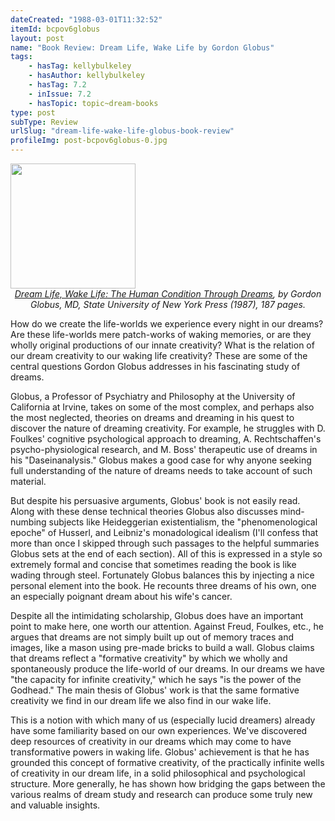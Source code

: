 ```yaml
---
dateCreated: "1988-03-01T11:32:52"
itemId: bcpov6globus
layout: post
name: "Book Review: Dream Life, Wake Life by Gordon Globus"
tags:
    - hasTag: kellybulkeley
    - hasAuthor: kellybulkeley
    - hasTag: 7.2
    - inIssue: 7.2
    - hasTopic: topic~dream-books
type: post
subType: Review
urlSlug: "dream-life-wake-life-globus-book-review"
profileImg: post-bcpov6globus-0.jpg
---
```


<img src="../images/post-bcpov6globus-0.jpg" width="200px" height="auto"/>
<!--nopreview--><div class="caption" style="text-align: center;"><i><a href="https://www.goodreads.com/book/show/10853175-dream-life-wake-life">Dream Life, Wake Life: The Human Condition Through Dreams</a>, by Gordon Globus, MD, State University of New York Press (1987), 187 pages.</i></div><!--/nopreview-->

How do we create the life-worlds we experience every night in our dreams? Are these life-worlds mere patch-works of waking memories, or are they wholly original productions of our innate creativity? What is the relation of our dream creativity to our waking life creativity? These are some of the central questions Gordon Globus addresses in his fascinating study of dreams.

Globus, a Professor of Psychiatry and Philosophy at the University of California at Irvine, takes on some of the most complex, and perhaps also the most neglected, theories on dreams and dreaming in his quest to discover the nature of dreaming creativity. For example, he struggles with D. Foulkes' cognitive psychological approach to dreaming, A. Rechtschaffen's psycho-physiological research, and M. Boss' therapeutic use of dreams in his "Daseinanalysis." Globus makes a good case for why anyone seeking full understanding of the nature of dreams needs to take account of such material.

But despite his persuasive arguments, Globus' book is not easily read. Along with these dense technical theories Globus also discusses mind-numbing subjects like Heideggerian existentialism, the "phenomenological epoche" of Husserl, and Leibniz's monadological idealism (I'll confess that more than once I skipped through such passages to the helpful summaries Globus sets at the end of each section). All of this is expressed in a style so extremely formal and concise that sometimes reading the book is like wading through steel. Fortunately Globus balances this by injecting a nice personal element into the book. He recounts three dreams of his own, one an especially poignant dream about his wife's cancer.

Despite all the intimidating scholarship, Globus does have an important point to make here, one worth our attention. Against Freud, Foulkes, etc., he argues that dreams are not simply built up out of memory traces and images, like a mason using pre-made bricks to build a wall. Globus claims that dreams reflect a "formative creativity" by which we wholly and spontaneously produce the life-world of our dreams. In our dreams we have "the capacity for infinite creativity," which he says "is the power of the Godhead." The main thesis of Globus' work is that the same formative creativity we find in our dream life we also find in our wake life.

This is a notion with which many of us (especially lucid dreamers) already have some familiarity based on our own experiences. We've discovered deep resources of creativity in our dreams which may come to have transformative powers in waking life. Globus' achievement is that he has grounded this concept of formative creativity, of the practically infinite wells of creativity in our dream life, in a solid philosophical and psychological structure. More generally, he has shown how bridging the gaps between the various realms of dream study and research can produce some truly new and valuable insights.
